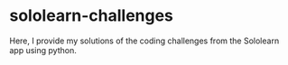 # sololearn-challenges
Here, I provide my solutions of the coding challenges from the Sololearn app using python.
